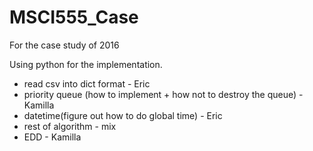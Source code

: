# MSCI555_Case
For the case study of 2016

Using python for the implementation.

* read csv into dict format - Eric
* priority queue (how to implement + how not to destroy the queue) - Kamilla
* datetime(figure out how to do global time) - Eric
* rest of algorithm - mix
* EDD - Kamilla
